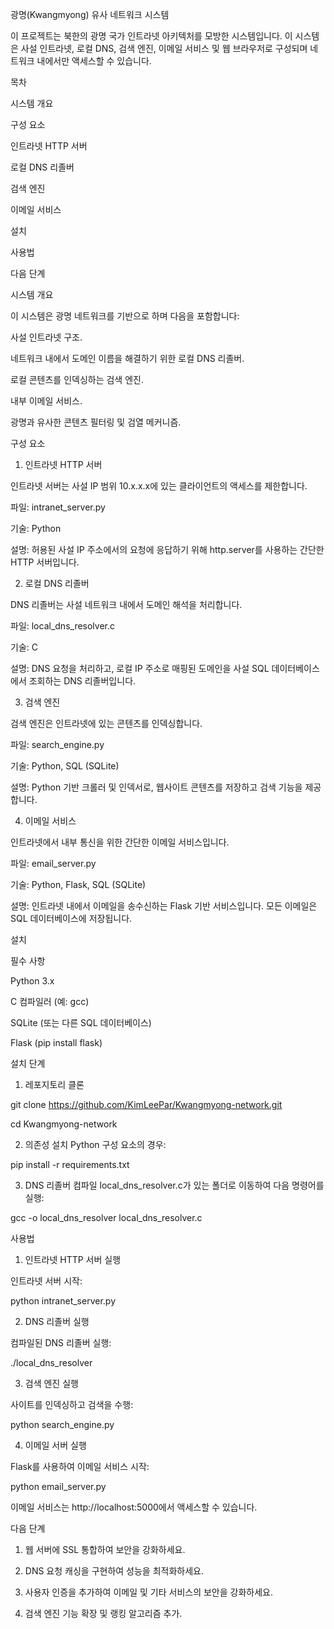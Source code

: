 광명(Kwangmyong) 유사 네트워크 시스템

이 프로젝트는 북한의 광명 국가 인트라넷 아키텍처를 모방한 시스템입니다. 이 시스템은 사설 인트라넷, 로컬 DNS, 검색 엔진, 이메일 서비스 및 웹 브라우저로 구성되며 네트워크 내에서만 액세스할 수 있습니다.

목차

시스템 개요

구성 요소

인트라넷 HTTP 서버

로컬 DNS 리졸버

검색 엔진

이메일 서비스


설치

사용법

다음 단계


시스템 개요

이 시스템은 광명 네트워크를 기반으로 하며 다음을 포함합니다:

사설 인트라넷 구조.

네트워크 내에서 도메인 이름을 해결하기 위한 로컬 DNS 리졸버.

로컬 콘텐츠를 인덱싱하는 검색 엔진.

내부 이메일 서비스.

광명과 유사한 콘텐츠 필터링 및 검열 메커니즘.


구성 요소

1. 인트라넷 HTTP 서버

인트라넷 서버는 사설 IP 범위 10.x.x.x에 있는 클라이언트의 액세스를 제한합니다.

파일: intranet_server.py

기술: Python

설명: 허용된 사설 IP 주소에서의 요청에 응답하기 위해 http.server를 사용하는 간단한 HTTP 서버입니다.


2. 로컬 DNS 리졸버

DNS 리졸버는 사설 네트워크 내에서 도메인 해석을 처리합니다.

파일: local_dns_resolver.c

기술: C

설명: DNS 요청을 처리하고, 로컬 IP 주소로 매핑된 도메인을 사설 SQL 데이터베이스에서 조회하는 DNS 리졸버입니다.


3. 검색 엔진

검색 엔진은 인트라넷에 있는 콘텐츠를 인덱싱합니다.

파일: search_engine.py

기술: Python, SQL (SQLite)

설명: Python 기반 크롤러 및 인덱서로, 웹사이트 콘텐츠를 저장하고 검색 기능을 제공합니다.


4. 이메일 서비스

인트라넷에서 내부 통신을 위한 간단한 이메일 서비스입니다.

파일: email_server.py

기술: Python, Flask, SQL (SQLite)

설명: 인트라넷 내에서 이메일을 송수신하는 Flask 기반 서비스입니다. 모든 이메일은 SQL 데이터베이스에 저장됩니다.


설치

필수 사항

Python 3.x

C 컴파일러 (예: gcc)

SQLite (또는 다른 SQL 데이터베이스)

Flask (pip install flask)


설치 단계

1. 레포지토리 클론

git clone https://github.com/KimLeePar/Kwangmyong-network.git



cd Kwangmyong-network

2. 의존성 설치 Python 구성 요소의 경우:

pip install -r requirements.txt


3. DNS 리졸버 컴파일 local_dns_resolver.c가 있는 폴더로 이동하여 다음 명령어를 실행:

gcc -o local_dns_resolver local_dns_resolver.c



사용법

1. 인트라넷 HTTP 서버 실행

인트라넷 서버 시작:

python intranet_server.py

2. DNS 리졸버 실행

컴파일된 DNS 리졸버 실행:

./local_dns_resolver

3. 검색 엔진 실행

사이트를 인덱싱하고 검색을 수행:

python search_engine.py

4. 이메일 서버 실행

Flask를 사용하여 이메일 서비스 시작:

python email_server.py

이메일 서비스는 http://localhost:5000에서 액세스할 수 있습니다.

다음 단계

1. 웹 서버에 SSL 통합하여 보안을 강화하세요.


2. DNS 요청 캐싱을 구현하여 성능을 최적화하세요.


3. 사용자 인증을 추가하여 이메일 및 기타 서비스의 보안을 강화하세요.


4. 검색 엔진 기능 확장 및 랭킹 알고리즘 추가.
